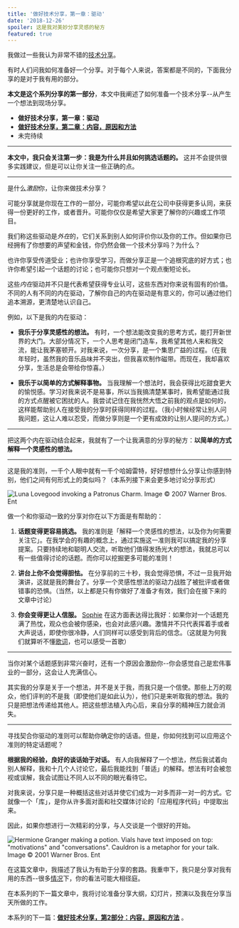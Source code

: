 ```yaml
---
title: '做好技术分享，第一章：驱动'
date: '2018-12-26'
spoiler: 这是我对美妙分享灵感的秘方
featured: true
---
```


我做过一些我认为非常不错的[技](https://www.youtube.com/watch?v=xsSnOQynTHs)[术](https://www.youtube.com/watch?v=nLF0n9SACd4)[分享](https://www.youtube.com/watch?v=dpw9EHDh2bM)。

有时人们问我如何准备好一个分享。对于每个人来说，答案都是不同的，下面我分享的是对于我有用的部分。

**本文是这个系列分享的第一部分**，本文中我阐述了如何准备一个技术分享--从产生一个想法到现场分享。

* **做好技术分享，第一章：驱动**
* **[做好技术分享，第二章：内容，原因和方法](/preparing-for-tech-talk-part-2-what-why-and-how/)**
* 未完待续

<p />

---

**本文中，我只会关注第一步：我是为什么并且如何挑选话题的。** 这并不会提供很多实践建议，但是可以让你关注一些正确的点。

---

是什么*激励*你，让你来做技术分享？

可能分享就是你现在工作的一部分，可能你希望以此在公司中获得更多认同，来获得一份更好的工作，或者晋升。可能你仅仅是希望大家更了解你的兴趣或工作项目。

我们称这些驱动是*外在*的，它们关系到别人如何评价你以及你的工作。但如果你已经拥有了你想要的声望和金钱，你仍然会做一个技术分享吗？为什么？

也许你享受传道受业；也许你享受学习，而做分享正是一个追根究底的好方式；也许你希望引起一个话题的讨论；也可能你只想对一个观点衡短论长。

这些*内在*驱动并不只是代表希望获得专业认可，这些东西对你来说有固有的价值。不同的人有不同的内在驱动，了解你自己的内在驱动是有意义的，你可以通过他们追本溯源，更清楚地认识自己。

例如，以下是我的内在驱动：

* **我乐于分享灵感性的想法。** 有时，一个想法能改变我的思考方式，能打开新世界的大门。大部分情况下，一个人思考是闭门造车，我希望其他人来和我交流，能让我茅塞顿开。对我来说，一次分享，是一个集思广益的过程。（在我年轻时，虽然我的音乐品味并不突出，但我喜欢制作磁带。而现在，我却喜欢分享，生活总是会带给你惊喜。）

* **我乐于以简单的方式解释事物。** 当我理解一个想法时，我会获得比吃甜食更大的愉悦感。学习对我来说不是易事，所以当我搞清楚某事时，我希望能通过我的方式点醒被它困扰的人。我尝试记住在我恍然大悟之前我的观点是如何的，这样能帮助别人在接受我的分享时获得同样的过程。（我小时候经常让别人问我问题，这让人难以忍受，而做分享则是一个更有成效的让别人提问的方式。）

---

把这两个内在驱动结合起来，我就有了一个让我满意的分享的秘方：**以简单的方式解释一个灵感性的想法。**

---

这是我的准则，一千个人眼中就有一千个哈姆雷特，好好想想什么分享让你感到特别，他们之间有何形式上的类似吗？（本系列接下来会更多地讨论分享形式）

![Luna Lovegood invoking a Patronus Charm. Image © 2007 Warner Bros. Ent](./patronus.jpg)

做一个和你驱动一致的分享对你在以下方面是有帮助的：

1. **话题变得更容易挑选。** 我的准则是「解释一个灵感性的想法，以及你为何需要关注它」。在我学会的有趣的概念上，通过实施这一准则我可以搞定我的分享提案。只要持续地和聪明人交流，听取他们值得发扬光大的想法，我就总可以有一些值得讨论的话题。而你可以挖掘更多可能的准则！

2. **讲台上你不会觉得胆怯。** 在分享前的三十秒，我会觉得恐惧，不过一旦我开始演讲，这就是我的舞台了。分享一个灵感性想法的驱动力战胜了被批评或者做错事的恐惧。（当然，以上都是只有你做好了准备才有效，我们会在接下来的文章中讨论）

3. **你会变得更让人信服。** [Sophie](https://mobile.twitter.com/sophiebits/status/1077723835481284608) 在这方面表达得比我好：如果你对一个话题充满了热忱，观众也会被你感染，也会对此感兴趣。激情并不只代表挥着手或者大声说话，即使你很冷静，人们同样可以感受到背后的信念。（这就是为何我们就算听不懂[歌词](https://www.youtube.com/watch?v=6SWIwW9mg8s)，也可以感受一首歌）

---

当你对某个话题感到非常兴奋时，还有一个原因会激励你--你会感觉自己是宏伟事业的一部分，这会让人充满信心。

其实我的分享是关于一个想法，并不是关于我，而我只是一个信使。那些上万的观众，他们评判的不是我（即使他们是如此认为），他们只是来听取我的想法。我的只是把想法传递给其他人。把这些想法植入内心后，来自分享的精神压力就会消失。

---

寻找契合你驱动的准则可以帮助你确定你的话语。但是，你如何找到可以应用这个准则的特定话题呢？

**根据我的经验，良好的谈话始于对话。** 有人向我解释了一个想法，然后我试着向别人解释，我和十几个人讨论它，最后我能找到「普适」的解释。想法有时会被忽视或误解，我会试图让不同人以不同的眼光看待它。 

对我来说，分享只是一种概括这些对话并使它们成为一对多而非一对一的方式。它就像一个「库」，是你从许多面对面和社交媒体讨论的「应用程序代码」中提取出来。 

因此，如果你想进行一次精彩的分享，与人交谈是一个很好的开始。

![Hermione Granger making a potion. Vials have text imposed on top: "motivations" and "conversations". Cauldron is a metaphor for your talk. Image © 2001 Warner Bros. Ent](https://overreacted.io/static/7c324114478c65f71622e8f823dceee3/f8fb9/cauldron.jpg)

在这篇文章中，我描述了我认为有助于分享的套路。我重申下，我只是分享对我有用的东西--很多[情况](https://mobile.twitter.com/jackiehluo/status/1077717283026411520)下，你的看法可能大相径庭。 

在本系列的下一篇文章中，我将讨论准备分享大纲，幻灯片，预演以及我在分享当天所做的工作。

本系列的下一篇：**[做好技术分享，第2部分：内容，原因和方法](/preparing-for-tech-talk-part-2-what-why-and-how/)** 。
